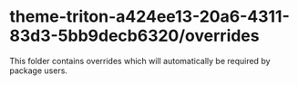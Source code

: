 # theme-triton-a424ee13-20a6-4311-83d3-5bb9decb6320/overrides

This folder contains overrides which will automatically be required by package users.
